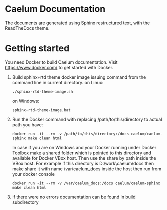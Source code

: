Caelum Documentation
====================
The documents are generated using Sphinx restructured text, with the ReadTheDocs theme.

# Getting started

You need Docker to build Caelum documentation. Visit https://www.docker.com/ to get started with Docker.

1. Build sphinx+rtd theme docker image issuing command from the command line in current directory.
   on Linux:
   ```
   ./sphinx-rtd-theme-image.sh
   ```
   on Windows:
   ```
   sphinx-rtd-theme-image.bat
   ```

2. Run the Docker command with replacing /path/to/this/directory to actual path you have:
   ```
   docker run -it --rm -v /path/to/this/directory:/docs caelum/caelum-sphinx make clean html
   ```
   In case if you are on Windows and your Docker running under Docker Toolbox make a shared folder which
   is pointed to this directory and available for Docker VBox host. Then use the share by path inside the
   VBox host. For example if this directory is D:\work\caelum\docs then make share it with name /var/caelum_docs
   inside the host then run from your docker console
   ```
   docker run -it --rm -v /var/caelum_docs:/docs caelum/caelum-sphinx make clean html
   ```

3. If there were no errors documentation can be found in build subdirectory



